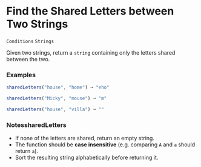 # Find the Shared Letters between Two Strings

`Conditions` `Strings`

Given two strings, return a `string` containing only the letters shared between the two.

### Examples

```js
sharedLetters("house", "home") ➞ "eho"

sharedLetters("Micky", "mouse") ➞ "m"

sharedLetters("house", "villa") ➞ ""
```

### NotessharedLetters

- If none of the letters are shared, return an empty string.
- The function should be **case insensitive** (e.g. comparing `A` and `a` should return `a`).
- Sort the resulting string alphabetically before returning it.
